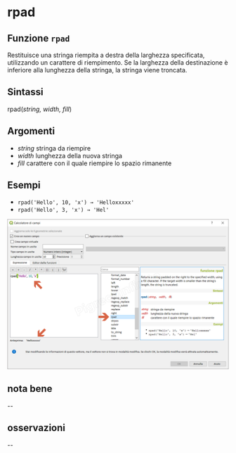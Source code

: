 # rpad

## Funzione `rpad`

Restituisce una stringa riempita a destra della larghezza specificata, utilizzando un carattere di riempimento. Se la larghezza della destinazione è inferiore alla lunghezza della stringa, la stringa viene troncata.

## Sintassi

rpad\(_string, width, fill_\)

## Argomenti

* _string_ stringa da riempire
* _width_ lunghezza della nuova stringa
* _fill_ carattere con il quale riempire lo spazio rimanente

## Esempi

* `rpad('Hello', 10, 'x') → 'Helloxxxxx'`
* `rpad('Hello', 3, 'x') → 'Hel'`

![](../../../.gitbook/assets/rpad1%20%281%29.png)

## nota bene

--

## osservazioni

--

